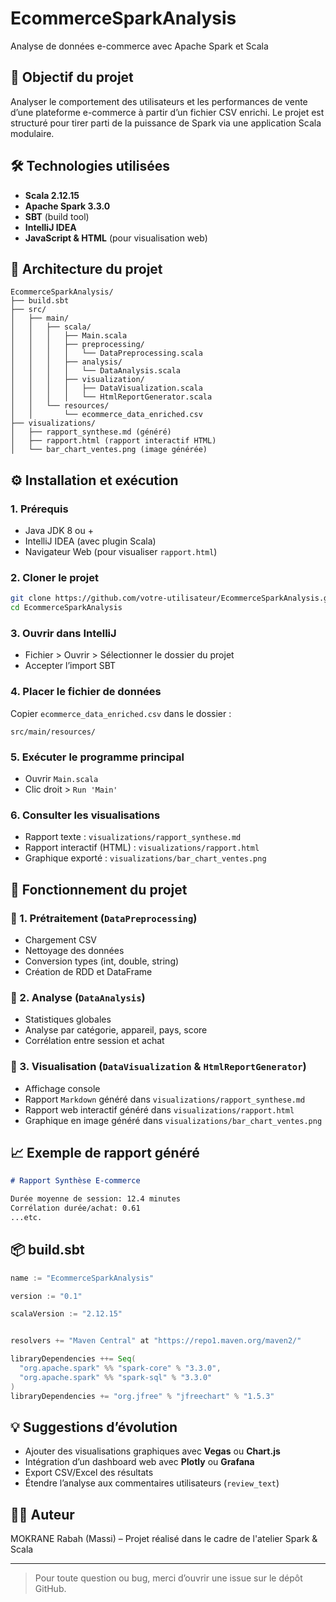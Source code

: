 # EcommerceSparkAnalysis

Analyse de données e-commerce avec Apache Spark et Scala

## 🧩 Objectif du projet
Analyser le comportement des utilisateurs et les performances de vente d’une plateforme e-commerce à partir d’un fichier CSV enrichi. Le projet est structuré pour tirer parti de la puissance de Spark via une application Scala modulaire.

## 🛠️ Technologies utilisées
- **Scala 2.12.15**
- **Apache Spark 3.3.0**
- **SBT** (build tool)
- **IntelliJ IDEA**
- **JavaScript & HTML** (pour visualisation web)

## 📁 Architecture du projet
```
EcommerceSparkAnalysis/
├── build.sbt
├── src/
│   ├── main/
│   │   ├── scala/
│   │   │   ├── Main.scala
│   │   │   ├── preprocessing/
│   │   │   │   └── DataPreprocessing.scala
│   │   │   ├── analysis/
│   │   │   │   └── DataAnalysis.scala
│   │   │   ├── visualization/
│   │   │   │   ├── DataVisualization.scala
│   │   │   │   └── HtmlReportGenerator.scala
│   │   └── resources/
│   │       └── ecommerce_data_enriched.csv
├── visualizations/
│   ├── rapport_synthese.md (généré)
│   ├── rapport.html (rapport interactif HTML)
│   └── bar_chart_ventes.png (image générée)
```

## ⚙️ Installation et exécution

### 1. Prérequis
- Java JDK 8 ou +
- IntelliJ IDEA (avec plugin Scala)
- Navigateur Web (pour visualiser `rapport.html`)

### 2. Cloner le projet
```bash
git clone https://github.com/votre-utilisateur/EcommerceSparkAnalysis.git
cd EcommerceSparkAnalysis
```

### 3. Ouvrir dans IntelliJ
- Fichier > Ouvrir > Sélectionner le dossier du projet
- Accepter l’import SBT

### 4. Placer le fichier de données
Copier `ecommerce_data_enriched.csv` dans le dossier :
```
src/main/resources/
```

### 5. Exécuter le programme principal
- Ouvrir `Main.scala`
- Clic droit > `Run 'Main'`

### 6. Consulter les visualisations
- Rapport texte : `visualizations/rapport_synthese.md`
- Rapport interactif (HTML) : `visualizations/rapport.html`
- Graphique exporté : `visualizations/bar_chart_ventes.png`

## 🧪 Fonctionnement du projet

### 🔹 1. Prétraitement (`DataPreprocessing`)
- Chargement CSV
- Nettoyage des données
- Conversion types (int, double, string)
- Création de RDD et DataFrame

### 🔹 2. Analyse (`DataAnalysis`)
- Statistiques globales
- Analyse par catégorie, appareil, pays, score
- Corrélation entre session et achat

### 🔹 3. Visualisation (`DataVisualization` & `HtmlReportGenerator`)
- Affichage console
- Rapport `Markdown` généré dans `visualizations/rapport_synthese.md`
- Rapport web interactif généré dans `visualizations/rapport.html`
- Graphique en image généré dans `visualizations/bar_chart_ventes.png`

## 📈 Exemple de rapport généré
```markdown
# Rapport Synthèse E-commerce

Durée moyenne de session: 12.4 minutes
Corrélation durée/achat: 0.61
...etc.
```

## 📦 build.sbt
```scala
name := "EcommerceSparkAnalysis"

version := "0.1"

scalaVersion := "2.12.15"


resolvers += "Maven Central" at "https://repo1.maven.org/maven2/"

libraryDependencies ++= Seq(
  "org.apache.spark" %% "spark-core" % "3.3.0",
  "org.apache.spark" %% "spark-sql" % "3.3.0"
)
libraryDependencies += "org.jfree" % "jfreechart" % "1.5.3"
```

## 💡 Suggestions d’évolution
- Ajouter des visualisations graphiques avec **Vegas** ou **Chart.js**
- Intégration d’un dashboard web avec **Plotly** ou **Grafana**
- Export CSV/Excel des résultats
- Étendre l’analyse aux commentaires utilisateurs (`review_text`)

## 👨‍💻 Auteur
MOKRANE Rabah (Massi) – Projet réalisé dans le cadre de l'atelier Spark & Scala

---

> Pour toute question ou bug, merci d’ouvrir une issue sur le dépôt GitHub.
